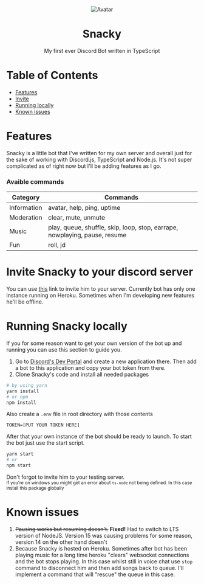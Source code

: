 <p align="center">
  <img src="https://i.imgur.com/8uMInN6.png" alt="Avatar">
</p>
<h1 align="center">Snacky</h1>
<p align="center">My first ever Discord Bot written in TypeScript</p>

# Table of Contents

- [Features](#features)
- [Invite](#invite)
- [Running locally](#running)
- [Known issues](#issues)

<a name="features"><h1>Features</h1></a>

Snacky is a little bot that I've written for my own server and overall just for the sake of working with Discord.js, TypeScript and Node.js. It's not super complicated as of right now but I'll be adding features as I go.

### Avaible commands

| Category    | Commands                                                                   |
| ----------- | -------------------------------------------------------------------------- |
| Information | avatar, help, ping, uptime                                                 |
| Moderation  | clear, mute, unmute                                                        |
| Music       | play, queue, shuffle, skip, loop, stop, earrape, nowplaying, pause, resume |
| Fun         | roll, jd                                                                   |

<a name="invite"><h1>Invite Snacky to your discord server</h1></a>

You can use [this](https://discord.com/oauth2/authorize?client_id=765660664956977182&scope=bot&permissions=8) link to invite him to your server. Currently bot has only one instance running on Heroku. Sometimes when I'm developing new features he'll be offline.

<a name="running"><h1>Running Snacky locally</h1></a>

If you for some reason want to get your own version of the bot up and running you can use this section to guide you.

1. Go to [Discord's Dev Portal](https://discord.com/developers) and create a new application there. Then add a bot to this application and copy your bot token from there.
2. Clone Snacky's code and install all needed packages

```bash
# by using yarn
yarn install
# or npm
npm install
```

Also create a `.env` file in root directory with those contents

```
TOKEN=[PUT YOUR TOKEN HERE]
```

After that your own instance of the bot should be ready to launch. To start the bot just use the start script.

```bash
yarn start
# or
npm start
```

Don't forgot to invite him to your testing server.<br/>
<sup>If you're on windows you might get an error about `ts-node` not being defined. In this case install this package globally</sup>

<a name="issues"><h1>Known issues</h1></a>

1. ~~Pausing works but resuming doesn't.~~ **Fixed!** Had to switch to LTS version of NodeJS. Version 15 was causing problems for some reason, version 14 on the other hand doesn't
2. Because Snacky is hosted on Heroku. Sometimes after bot has been playing music for a long time heroku "clears" websocket connections and the bot stops playing. In this case whilst still in voice chat use `stop` command to disconnect him and then add songs back to queue. I'll implement a command that will "rescue" the queue in this case.
